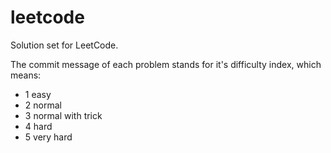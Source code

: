 leetcode
============

Solution set for LeetCode.

The commit message of each problem stands for it's difficulty index, which means:
- 1 easy
- 2 normal
- 3 normal with trick
- 4 hard
- 5 very hard
